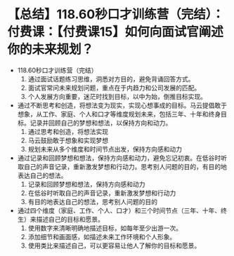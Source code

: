 # 【总结】118.60秒口才训练营（完结）：付费课：【付费课15】如何向面试官阐述你的未来规划？

-   118.60秒口才训练营（完结）
    1.  通过面试话题练习思维，洞悉对方目的，避免背诵回答方式。
    2.  面试官常问未来规划问题，重点在于内趋力和公司发展的匹配。
    3.  个人发展方向重要，迷茫时找到目标，以中为始，倒推目标实现。
-   通过不断思考和创造，将想法变为现实，实现心想事成的目标。马云提倡敢于想象，从工作、家庭、个人和口才等维度规划未来，包括三年、十年和终身目标。记录并回顾自己的梦想和想法，以保持方向和动力。
    1.  通过思考和创造，将想法实现
    2.  马云鼓励敢于想象和实现梦想
    3.  规划未来从多个维度和时间节点出发，保持方向感和动力
-   通过记录和回顾梦想和想法，保持方向感和动力，避免忘记初衷。在低谷时听取自己的声音记录，重新激发梦想和行动力。思考别人问题的目的，有目的地表达自己的想法。
    1.  记录和回顾梦想和想法，保持方向感和动力
    2.  在低谷时听取自己的声音记录，重新激发梦想和行动力
    3.  有目的地表达自己的想法，思考别人问题的目的
-   通过四个维度（家庭、工作、个人、口才）和三个时间节点（三年、十年、终生）来描述自己的目标和愿景。
    1.  使用数字来清晰明确地描述目标，如每年至少出游一次。
    2.  添加细节和画面感，如描述未来工作环境和个人形象。
    3.  使用类比来描述自己，可以更容易让他人了解你的目标和愿景。